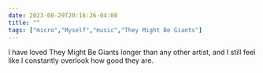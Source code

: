 ---date: 2023-08-29T20:16:26-04:00title: ""tags: ["micro","Myself","music","They Might Be Giants"]---I have loved They Might Be Giants longer than any other artist, and I still feel like I constantly overlook how good they are.